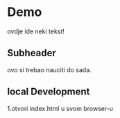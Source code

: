 # Demo

ovdje ide neki tekst!

## Subheader

ovo si trebao nauciti do sada.

## local Development

1.otvori index.html u svom browser-u
